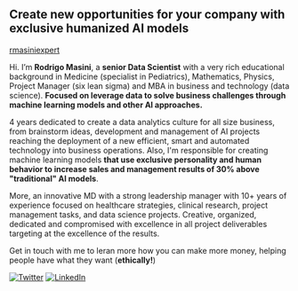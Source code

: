 ## Create new opportunities for your company with exclusive humanized AI models


[rmasiniexpert](https://drive.google.com/file/d/17lJr4oSI0UdbY9cAPQxC2ougYP310ndv/view?usp=sharing)

Hi. I’m **Rodrigo Masini**, a **senior Data Scientist** with a very rich educational background in Medicine (specialist in Pediatrics),
Mathematics, Physics, Project Manager (six lean sigma) and MBA in business and technology (data
science).
**Focused on leverage data to solve business challenges through machine learning models and other AI
approaches.**

4 years dedicated to create a data analytics culture for all size business, from brainstorm
ideas, development and management of AI projects reaching the deployment of a new efficient, smart and
automated technology into business operations. Also, I'm responsible for creating machine learning models
**that use exclusive personality and human behavior to increase sales and management results of 30% above "traditional" AI models**.

More, an innovative MD with a strong leadership manager with 10+ years of experience focused on
healthcare strategies, clinical research, project management tasks, and data science projects.
Creative, organized, dedicated and compromised with excellence in all project deliverables targeting at
the excellence of the results.


Get in touch with me to leran more how you can make more money, helping people have what they want (**ethically!**)


<a href="https://twitter.com/rodrigo_masini"><img src="https://img.shields.io/twitter/follow/TerryTangYuan?label=Twitter&style=social" alt="Twitter"></a>
	<a href="https://www.linkedin.com/in/rmasiniexpert"><img src="https://img.shields.io/badge/LinkedIn--_.svg?style=social&logo=linkedin" alt="LinkedIn"></a>

